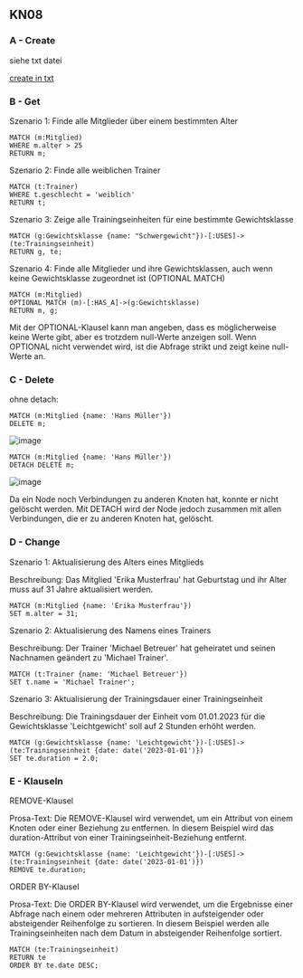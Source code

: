 ## KN08
  
### A - Create

siehe txt datei

[create in txt](https://github.com/Noah8820/m165_2024/blob/main/KN08/create.txt)

### B - Get

Szenario 1: Finde alle Mitglieder über einem bestimmten Alter

```
MATCH (m:Mitglied)
WHERE m.alter > 25
RETURN m;

```

Szenario 2: Finde alle weiblichen Trainer

```
MATCH (t:Trainer)
WHERE t.geschlecht = 'weiblich'
RETURN t;

```
Szenario 3: Zeige alle Trainingseinheiten für eine bestimmte Gewichtsklasse

```
MATCH (g:Gewichtsklasse {name: "Schwergewicht"})-[:USES]->(te:Trainingseinheit)
RETURN g, te;

```

Szenario 4: Finde alle Mitglieder und ihre Gewichtsklassen, auch wenn keine Gewichtsklasse zugeordnet ist (OPTIONAL MATCH)

```
MATCH (m:Mitglied)
OPTIONAL MATCH (m)-[:HAS_A]->(g:Gewichtsklasse)
RETURN m, g;

```
  
Mit der OPTIONAL-Klausel kann man angeben, dass es möglicherweise keine Werte gibt, aber es trotzdem null-Werte anzeigen soll. Wenn OPTIONAL nicht verwendet wird, ist die Abfrage strikt und zeigt keine null-Werte an.
  
### C - Delete

ohne detach:

```
MATCH (m:Mitglied {name: 'Hans Müller'})
DELETE m;

```

![image](https://github.com/Noah8820/m165_2024/assets/113603845/e0a1327c-a17d-49a6-b939-9e4adf31ec7a)


```
MATCH (m:Mitglied {name: 'Hans Müller'})
DETACH DELETE m;
```

![image](https://github.com/Noah8820/m165_2024/assets/113603845/bd502dbc-9d75-4b7b-82b1-0974acc88b21)
  

Da ein Node noch Verbindungen zu anderen Knoten hat, konnte er nicht gelöscht werden. Mit DETACH wird der Node jedoch zusammen mit allen Verbindungen, die er zu anderen Knoten hat, gelöscht.

  
### D - Change

Szenario 1: Aktualisierung des Alters eines Mitglieds

Beschreibung:
Das Mitglied 'Erika Musterfrau' hat Geburtstag und ihr Alter muss auf 31 Jahre aktualisiert werden.
  
```
MATCH (m:Mitglied {name: 'Erika Musterfrau'})
SET m.alter = 31;

```
  
Szenario 2: Aktualisierung des Namens eines Trainers
  
Beschreibung:
Der Trainer 'Michael Betreuer' hat geheiratet und seinen Nachnamen geändert zu 'Michael Trainer'.
  
```
MATCH (t:Trainer {name: 'Michael Betreuer'})
SET t.name = 'Michael Trainer';
```
  
Szenario 3: Aktualisierung der Trainingsdauer einer Trainingseinheit
  
Beschreibung:
Die Trainingsdauer der Einheit vom 01.01.2023 für die Gewichtsklasse 'Leichtgewicht' soll auf 2 Stunden erhöht werden.
  
```
MATCH (g:Gewichtsklasse {name: 'Leichtgewicht'})-[:USES]->(te:Trainingseinheit {date: date('2023-01-01')})
SET te.duration = 2.0;
```

### E - Klauseln

REMOVE-Klausel

Prosa-Text:
Die REMOVE-Klausel wird verwendet, um ein Attribut von einem Knoten oder einer Beziehung zu entfernen. In diesem Beispiel wird das duration-Attribut von einer Trainingseinheit-Beziehung entfernt.

```
MATCH (g:Gewichtsklasse {name: 'Leichtgewicht'})-[:USES]->(te:Trainingseinheit {date: date('2023-01-01')})
REMOVE te.duration;
```

ORDER BY-Klausel  

Prosa-Text:
Die ORDER BY-Klausel wird verwendet, um die Ergebnisse einer Abfrage nach einem oder mehreren Attributen in aufsteigender oder absteigender Reihenfolge zu sortieren. In diesem Beispiel werden alle Trainingseinheiten nach dem Datum in absteigender Reihenfolge sortiert.

  
```
MATCH (te:Trainingseinheit)
RETURN te
ORDER BY te.date DESC;
```

